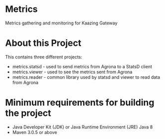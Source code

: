 # Metrics
Metrics gathering and monitoring for Kaazing Gateway

# About this Project
This contains three different projects:
* metrics.statsd - used to send metrics from Agrona to a StatsD client
* metrics.viewer - used to see the metrics sent from Agrona 
* metrics.reader - common library used by statsd and viewer to read data from Agrona

# Minimum requirements for building the project
* Java Developer Kit (JDK) or Java Runtime Environment (JRE) Java 8 
* Maven 3.0.5 or above
